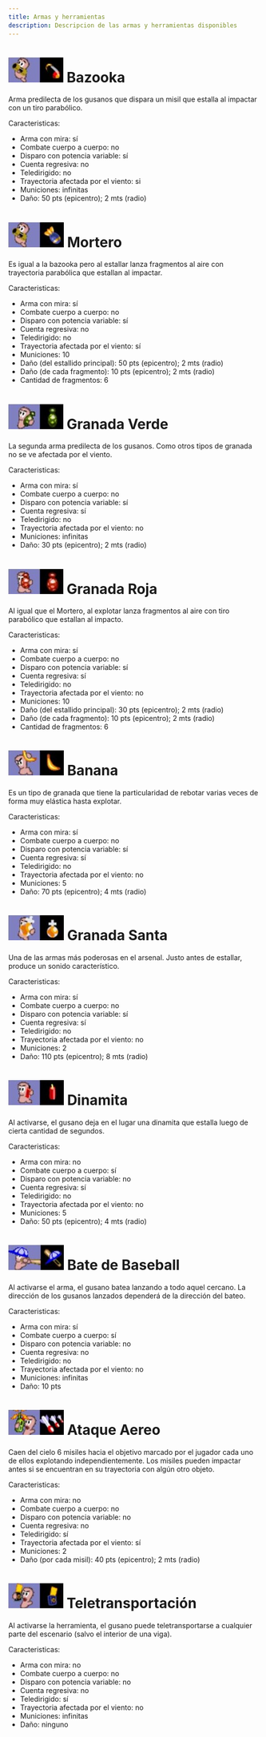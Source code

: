 ```yaml
---
title: Armas y herramientas
description: Descripcion de las armas y herramientas disponibles
---
```


<!-- ##################################################################### -->

# ![bazooka](imgs/armas/bazooka.JPG) Bazooka

Arma predilecta de los gusanos que dispara un misil que estalla al impactar con un tiro parabólico.

Caracteristicas:
- Arma con mira: sí
- Combate cuerpo a cuerpo: no
- Disparo con potencia variable: sí
- Cuenta regresiva: no
- Teledirigido: no
- Trayectoria afectada por el viento: si
- Municiones: infinitas
- Daño: 50 pts (epicentro); 2 mts (radio)

# ![mortero](imgs/armas/mortero.JPG) Mortero

Es igual a la bazooka pero al estallar lanza fragmentos al aire con trayectoria parabólica que estallan al impactar.

Caracteristicas:
- Arma con mira: sí
- Combate cuerpo a cuerpo: no
- Disparo con potencia variable: sí
- Cuenta regresiva: no
- Teledirigido: no
- Trayectoria afectada por el viento: sí
- Municiones: 10
- Daño (del estallido principal): 50 pts (epicentro); 2 mts (radio)
- Daño (de cada fragmento): 10 pts (epicentro); 2 mts (radio)
- Cantidad de fragmentos: 6

# ![granada-verde](imgs/armas/granada-verde.JPG) Granada Verde

La segunda arma predilecta de los gusanos. Como otros tipos de granada no se ve afectada por el viento.

Caracteristicas: 
- Arma con mira: sí
- Combate cuerpo a cuerpo: no
- Disparo con potencia variable: sí
- Cuenta regresiva: sí
- Teledirigido: no
- Trayectoria afectada por el viento: no
- Municiones: infinitas
- Daño: 30 pts (epicentro); 2 mts (radio)

# ![granada-roja](imgs/armas/granada-roja.JPG) Granada Roja

Al igual que el Mortero, al explotar lanza fragmentos al aire con tiro parabólico que estallan al impacto.

Caracteristicas:
- Arma con mira: sí
- Combate cuerpo a cuerpo: no
- Disparo con potencia variable: sí
- Cuenta regresiva: sí
- Teledirigido: no
- Trayectoria afectada por el viento: no
- Municiones: 10
- Daño (del estallido principal): 30 pts (epicentro); 2 mts (radio)
- Daño (de cada fragmento): 10 pts (epicentro); 2 mts (radio)
- Cantidad de fragmentos: 6

# ![banana](imgs/armas/banana.JPG) Banana

Es un tipo de granada que tiene la particularidad de rebotar varias veces de forma muy elástica hasta explotar.

Caracteristicas:
- Arma con mira: sí
- Combate cuerpo a cuerpo: no
- Disparo con potencia variable: sí
- Cuenta regresiva: sí
- Teledirigido: no
- Trayectoria afectada por el viento: no
- Municiones: 5
- Daño: 70 pts (epicentro); 4 mts (radio)

# ![granada-santa](imgs/armas/granada-santa.JPG) Granada Santa

Una de las armas más poderosas en el arsenal. Justo antes de estallar, produce un sonido característico.

Caracteristicas:
- Arma con mira: sí
- Combate cuerpo a cuerpo: no
- Disparo con potencia variable: sí
- Cuenta regresiva: sí
- Teledirigido: no
- Trayectoria afectada por el viento: no
- Municiones: 2
- Daño: 110 pts (epicentro); 8 mts (radio)

# ![dinamita](imgs/armas/dinamita.JPG) Dinamita

Al activarse, el gusano deja en el lugar una dinamita que estalla luego de cierta cantidad de segundos.

Caracteristicas:
- Arma con mira: no
- Combate cuerpo a cuerpo: sí
- Disparo con potencia variable: no
- Cuenta regresiva: sí
- Teledirigido: no
- Trayectoria afectada por el viento: no
- Municiones: 5
- Daño: 50 pts (epicentro); 4 mts (radio)

# ![bate-de-baseball](imgs/armas/bate-de-baseball.JPG) Bate de Baseball

Al activarse el arma, el gusano batea lanzando a todo aquel cercano. La dirección de los gusanos lanzados dependerá de la dirección del bateo.

Caracteristicas:
- Arma con mira: sí
- Combate cuerpo a cuerpo: sí
- Disparo con potencia variable: no
- Cuenta regresiva: no
- Teledirigido: no
- Trayectoria afectada por el viento: no
- Municiones: infinitas
- Daño: 10 pts

# ![ataque-aereo](imgs/armas/ataque-aereo.JPG) Ataque Aereo

Caen del cielo 6 misiles hacia el objetivo marcado por el jugador cada uno de ellos explotando independientemente. Los misiles pueden impactar antes si se encuentran en su trayectoria con algún otro objeto.

Caracteristicas:
- Arma con mira: no
- Combate cuerpo a cuerpo: no
- Disparo con potencia variable: no
- Cuenta regresiva: no
- Teledirigido: sí
- Trayectoria afectada por el viento: sí
- Municiones: 2
- Daño (por cada misil): 40 pts (epicentro); 2 mts (radio)

# ![teletransportacion](imgs/armas/teletransportacion.JPG) Teletransportación

Al activarse la herramienta, el gusano puede teletransportarse a cualquier parte del escenario (salvo el interior de una viga).

Caracteristicas:
- Arma con mira: no
- Combate cuerpo a cuerpo: no
- Disparo con potencia variable: no
- Cuenta regresiva: no
- Teledirigido: sí
- Trayectoria afectada por el viento: no
- Municiones: infinitas
- Daño: ninguno

<!-- ##################################################################### -->
